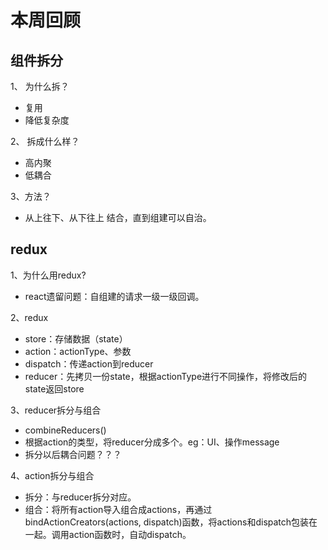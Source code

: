 # 本周回顾

## 组件拆分
1、 为什么拆？
* 复用
* 降低复杂度

2、 拆成什么样？
* 高内聚
* 低耦合

3、方法？
* 从上往下、从下往上 结合，直到组建可以自治。

## redux
1、为什么用redux?
* react遗留问题：自组建的请求一级一级回调。

2、redux
* store：存储数据（state）
* action：actionType、参数
* dispatch：传递action到reducer
* reducer：先拷贝一份state，根据actionType进行不同操作，将修改后的state返回store

3、reducer拆分与组合
* combineReducers()
* 根据action的类型，将reducer分成多个。eg：UI、操作message
* 拆分以后耦合问题？？？

4、action拆分与组合
* 拆分：与reducer拆分对应。
* 组合：将所有action导入组合成actions，再通过bindActionCreators(actions, dispatch)函数，将actions和dispatch包装在一起。调用action函数时，自动dispatch。
